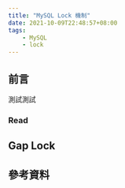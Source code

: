 ```yaml
---
title: "MySQL Lock 機制"
date: 2021-10-09T22:48:57+08:00
tags:
    - MySQL
    - lock
---
```


## 前言

測試測試

### Read

##  Gap Lock

##  參考資料